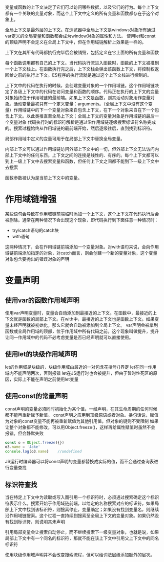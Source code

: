 变量或函数的上下文决定了它们可以访问哪些数据，以及它们的行为。每个上下文都有一个关联的变量对象，而这个上下文中定义的所有变量和函数都存在于这个对象上。

全局上下文是最外层的上下文。在浏览器中全局上下文是windows对象所有通过var定义的全局变量和函数都会成为window对象的属性和方法。
使用let和const的顶级声明不会定义在全局上下文中，但在作用域链解析上效果是一样的。

上下文在其所有代码都执行完毕后会被销毁，包括定义在它上面的所有变量和函数

每个函数调用都有自己的上下文。当代码执行流进入函数时，函数的上下文被推到一个上下文栈上。在函数执行完之后，上下文栈会弹出该函数上下文，将控制权返回给之前的执行上下文。ES程序的执行流就是通过这个上下文栈进行控制的。

上下文中的代码在执行的时候，会创建变量对象的一个作用域链。这个作用域链决定了各级上下文中的代码在访问变量和函数的顺序。代码正在执行的上下文的变量对象始终位于作用域链的最前端。如果上下文是函数，则其活动对象用作变量对象。活动变量最初只有一个定义变量：arguments。（全局上下文中没有这个变量）作用域链中的下一个变量对象来自包含上下文，在下一个对象来自在下一个包含上下文。以此类推直至全局上下文；全局上下文的变量对象是作用域链的最后一个变量对象
代码执行时的标识符解析是通过沿作用域链逐级搜索标识符名称完成的。搜索过程始终从作用域链的最前端开始，然后逐级往后，直到找到标识符。

局部作用域中定义的变量可用于在局部上下文中替换全局变量。

内部上下文可以通过作用域链访问外部上下文中的一切，但外部上下文无法访问内部上下文中的任何东西。上下文之间的连接是线性的、有序的。每个上下文都可以到上一级上下文中去搜索变量和函数，但任何上下文之间都不能到下一级上下文中去搜索

函数参数被认为是当前上下文中的变量。

# 作用域链增强
某些语句会导致在作用域链前端临时添加一个上下文，这个上下文在代码执行后会被删除。通常在两种情况下会出现这个现象，即代码执行到下面任意一种情况时：
- try/catch语句的catch块
- with语句

这两种情况下，会在作用域链前端添加一个变量对象。对with语句来说，会向作用域链前端添加指定的对象，对catch而言，则会创建一个新的变量对象，这个变量对象包含要抛出的错误对象的声明
# 变量声明
## 使用var的函数作用域声明
使用var声明变量时，变量会自动添加到最接近的上下文。在函数中，最接近的上下文就是函数的局部上下文。在with中，最接近的上下文也是函数上下文。如果变量未经声明就被初始化，那么它就会自动被添加到全局上下文。
var声明会被拿到函数或全局作用域的顶部，位于作用域中所有代码之前。这个现象叫做提升，提升让同一作用域中的代码不必考虑变量是否已经声明就可以直接使用。
## 使用let的块级作用域声明
let的作用域是块级的，块级作用域由最近的一对包含花括号{}界定
let在同一作用域内不能声明两次，否则报错
let在JS运行时也会被提升，但由于暂时性死区的原因，实际上不能在声明之前使用let变量
## 使用const的常量声明
const声明的变量必须同时初始化为某个值，一经声明，在其生命周期的任何时候都不能再重新赋予新值。
const声明之应用到顶级原语或者对象。换句话说，赋值为对象的const变量不能再被重新赋值为其他引用值，但对象的键则不受限制
如果让整个对象都不能修改，可以用Object.freeze()，这样再给属性赋值时虽然不会报错，但会静默失败
```js
const o = Object.freeze({})
o3.name = 'Jake'
console.log(o3.name)	//undefined
```
JS运行时编译器可以将const声明的变量都替换成实际的值，而不会通过查询表进行变量查找
## 标识符查找
当在特定上下文中为读取或写入而引用一个标识符时，必须通过搜索确定这个标识符表示什么。搜索开始于作用域链前端，以给定的名称搜索对应的标识符。如果局部上下文中找到该标识符，则搜索停止，变量确定；如果没有找到变量名，则继续沿作用域链搜索。这个过程一直持续到搜索至全局上下文的变量对象。如果仍然没有找到标识符，则说明其未声明

引用局部变量会让搜索自动停止，而不继续搜索下一级变量对象，也就是说，如果局部上下文中有一个同名的标识符，那就不能在该上下文中引用父上下文中的同名标识符

使用块级作用域声明并不会改变搜索流程，但可以给词法层级添加额外的层次。
